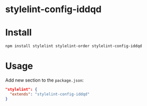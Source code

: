 # stylelint-config-iddqd

# Install

`npm install stylelint stylelint-order stylelint-config-iddqd`

# Usage

Add new section to the `package.json`:  

```json
"stylelint": {
  "extends": "stylelint-config-iddqd"
}
```
